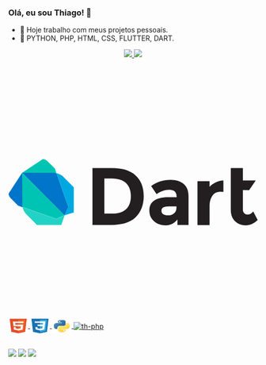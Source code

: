 ### Olá, eu sou Thiago! 👋

- 🔭 Hoje trabalho com meus projetos pessoais.
- 🌱 PYTHON, PHP, HTML, CSS, FLUTTER, DART.

<div align="center">
  <a href="https://github.com/ThiagoSilva20">
  <img height="150em" src="https://github-readme-stats.vercel.app/api?username=ThiagoSilva20&show_icons=true&theme=dark&include_all_commits=true&count_private=true"/>
  <img height="150em" src="https://github-readme-stats.vercel.app/api/top-langs/?username=ThiagoSilva20&layout=compact&langs_count=7&theme=dark"/>
</div>
  
<div style="display: inline_block"><br>
  <svg xmlns="http://www.w3.org/2000/svg" viewBox="0 0 128 128"><path fill="#231f20" d="M65.3 55.4c2.8 2.6 4.2 6.1 4.2 10.6s-1.4 8.1-4.1 10.8c-2.7 2.6-6.9 4-12.4 4h-9.8V51.7h10.1c5.2 0 9.2 1.2 12 3.7zm-4.8 17.3c1.6-1.5 2.4-3.7 2.4-6.6 0-2.9-.8-5.1-2.4-6.7-1.6-1.5-4.1-2.4-7.4-2.4h-3.8v18h4.2c3.1 0 5.4-.8 7-2.3zm32.1 8.1h-5.8V78c-1.7 2-3.6 3-6 3s-4.4-.7-6-2.1c-1.6-1.4-2.4-3.2-2.4-5.5s.8-4 2.5-5.1c1.7-1.1 4-1.7 6.9-1.7h4.6v-.2c0-2.4-1.2-3.6-3.8-3.6-1.1 0-2.2.2-3.4.6-1.2.4-2.2 1-3.1 1.6l-2.8-4.1c3-2.2 6.3-3.2 10.1-3.2 2.7 0 4.9.7 6.6 2.1 1.7 1.4 2.5 3.5 2.5 6.5v14.5h.1zm-6.3-8.6v-.9h-3.9c-2.5 0-3.8.7-3.8 2.2 0 .8.3 1.4.9 1.8.6.4 1.4.6 2.6.6 1.1 0 2.1-.3 2.9-1 .9-.7 1.3-1.6 1.3-2.7zm22.8-8.4c-1.9 0-3.4.6-4.3 2-.9 1.3-1.5 3.1-1.5 5.3v9.8h-6.2V58.4h6.2v2.9c.8-.9 2-1.7 3.2-2.3 1.2-.6 2.6-1 3.9-1v5.9l-1.3-.1zm11.3-.9v9.9c0 .9.2 1.5.7 2 .4.5 1 .7 1.6.7 1.2 0 2.2-.5 3-1.6l2.3 4.4c-1.9 1.8-4 2.7-6.1 2.7-2.2 0-4-.7-5.5-2.1-1.5-1.4-2.2-3.4-2.2-5.8V51.7h6.2V58h6.6l-3.4 5-3.2-.1z"/><path fill="#00c4b3" d="M9.3 56.3l-2.2-2.2v16.4c0 .3.1.7.2 1.1l17.3 6.1 4.3-1.9L9.3 56.3z"/><path d="M7.3 71.7zm21.6 4.2l-4.3 1.9-17.3-6.1c.3 1.3 1 2.7 1.8 3.5l5.6 5.6h12.5l1.7-4.9z" fill="#22d3c5"/><path fill="#0075c9" d="M.5 64.2c-.6.6-.3 1.8.6 2.8L5 70.9l2.4.9c-.1-.4-.2-.8-.2-1.1V70l-.1-15.9"/><path fill="#0075c9" d="M28.9 75.9l1.9-4.3-6.1-17.3c-.4-.1-.8-.2-1.1-.2H7.1"/><path d="M24.7 54.3zm4.2 21.6l4.7-1.5V61.5l-5.4-5.4c-.8-.8-2.2-1.5-3.5-1.8l6.1 17.3" fill="#00a8e1"/><path fill="#00c4b3" d="M23.9 51.9l-4-3.9c-.9-.9-2.1-1.2-2.7-.6L7.1 54.1h16.5c.3 0 .7.1 1.1.2l-.8-2.4z"/></svg>
  <img align="center" alt="th-HTML" height="30" width="40" src="https://raw.githubusercontent.com/devicons/devicon/master/icons/html5/html5-original.svg">
  <img align="center" alt="th-CSS" height="30" width="40" src="https://raw.githubusercontent.com/devicons/devicon/master/icons/css3/css3-original.svg">
  <img align="center" alt="th-php" height="30" width="40" src="https://raw.githubusercontent.com/devicons/devicon/master/icons/python/python-original.svg">
  <img align="center" alt="th-php" height="30" width="40" src="https://cdn.jsdelivr.net/gh/devicons/devicon/icons/php/php-original.svg">
</div>
  
<br>
  
<div> 

  <a href="https://instagram.com/sillva_ty" target="_blank"><img src="https://img.shields.io/badge/-Instagram-%23E4405F?style=for-the-badge&logo=instagram&logoColor=white" target="_blank"></a>
  <a href = "mailto:thiago201714@gmail.com"><img src="https://img.shields.io/badge/-Gmail-%23333?style=for-the-badge&logo=gmail&logoColor=white" target="_blank"></a>
  <a href="https://www.linkedin.com/in/thiago-silva-3599221ba/" target="_blank"><img src="https://img.shields.io/badge/-LinkedIn-%230077B5?style=for-the-badge&logo=linkedin&logoColor=white" target="_blank"></a> 
</div>

